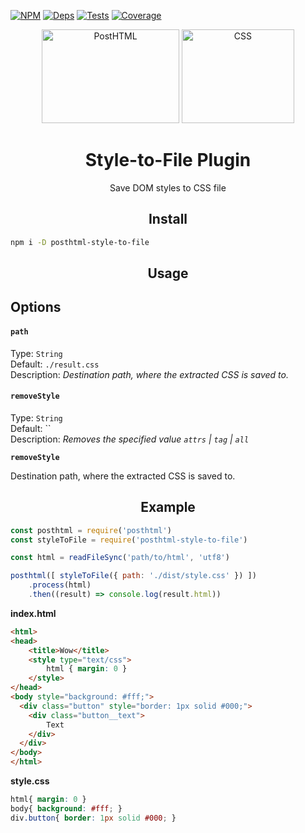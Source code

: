 [![NPM][npm]][npm-url]
[![Deps][deps]][deps-url]
[![Tests][travis]][travis-url]
[![Coverage][cover]][cover-url]

<div align="center">
  <img width="220" height="150" title="PostHTML" src="http://posthtml.github.io/posthtml/logo.svg">
  <img width="180" height="150" title="CSS"           src="https://worldvectorlogo.com/logos/css3.svg">
  <h1>Style-to-File Plugin</h1>
  <p>Save DOM styles to CSS file</p>
</div>

<h2 align="center">Install</h2>

```bash
npm i -D posthtml-style-to-file
```

<h2 align="center">Usage</h2>

## Options

#### `path`

Type: `String`  
Default: `./result.css`  
Description: *Destination path, where the extracted CSS is saved to.*  

#### `removeStyle`

Type: `String`  
Default: ``  
Description: *Removes the specified value `attrs` | `tag` | `all`*  

__`removeStyle`__

Destination path, where the extracted CSS is saved to.

<h2 align="center">Example</h2>

```js
const posthtml = require('posthtml')
const styleToFile = require('posthtml-style-to-file')

const html = readFileSync('path/to/html', 'utf8')

posthtml([ styleToFile({ path: './dist/style.css' }) ])
    .process(html)
    .then((result) => console.log(result.html))
```

__index.html__

```html
<html>
<head>
    <title>Wow</title>
    <style type="text/css">
        html { margin: 0 }
    </style>
</head>
<body style="background: #fff;">
  <div class="button" style="border: 1px solid #000;">
    <div class="button__text">
        Text
    </div>
  </div>
</body>
</html>
```

__style.css__

```css
html{ margin: 0 }
body{ background: #fff; }
div.button{ border: 1px solid #000; }
```

[npm]: https://img.shields.io/npm/v/posthtml-style-to-file.svg
[npm-url]: https://npmjs.com/package/posthtml-style-to-file

[deps]: https://david-dm.org/posthtml/posthtml-style-to-file.svg
[deps-url]: https://david-dm.org/posthtml/posthtml-style-to-file

[style]: https://img.shields.io/badge/code%20style-standard-yellow.svg
[style-url]: http://standardjs.com/

[travis]: http://img.shields.io/travis/posthtml/posthtml-style-to-file.svg
[travis-url]: https://travis-ci.org/posthtml/posthtml-style-to-file

[cover]: https://coveralls.io/repos/github/posthtml/posthtml-style-to-file/badge.svg
[cover-url]: https://coveralls.io/github/posthtml/posthtml-style-to-file
